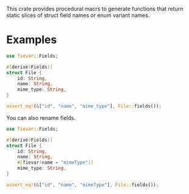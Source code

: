 This crate provides procedural macrs to generate functions that return static slices
of struct field names or enum variant names.

# Examples
```rust
use fievar::Fields;

#[derive(Fields)]
struct File {
    id: String,
    name: String,
    mime_type: String,
}

assert_eq!(&["id", "name", "mime_type"], File::fields());
```

You can also rename fields.
```rust
use fievar::Fields;

#[derive(Fields)]
struct File {
    id: String,
    name: String,
    #[fievar(name = "mimeType")]
    mime_type: String,
}

assert_eq!(&["id", "name", "mimeType"], File::fields());
```
